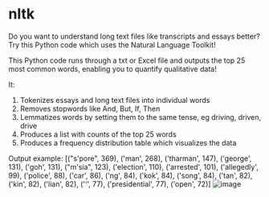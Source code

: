 # nltk

Do you want to understand long text files like transcripts and essays better?
Try this Python code which uses the Natural Language Toolkit!

This Python code runs through a txt or Excel file and outputs the top 25 most common words, enabling you to quantify qualitative data!

It:
1. Tokenizes essays and long text files into individual words
2. Removes stopwords like And, But, If, Then
3. Lemmatizes words by setting them to the same tense, eg driving, driven, drive
4. Produces a list with counts of the top 25 words
5. Produces a frequency distribution table which visualizes the data

Output example:
[("s'pore", 369), ('man', 268), ('tharman', 147), ('george', 131), ('goh', 131), ("m'sia", 123), ('election', 110), ('arrested', 101), ('allegedly', 99), ('police', 88), ('car', 86), ('ng', 84), ('kok', 84), ('song', 84), ('tan', 82), ('kin', 82), ('lian', 82), ('‘', 77), ('presidential', 77), ('open', 72)]
![image](https://github.com/dyan-st/nltk/assets/140136462/02c2c8ba-d2e7-466f-bb30-396f129a5b1e)


